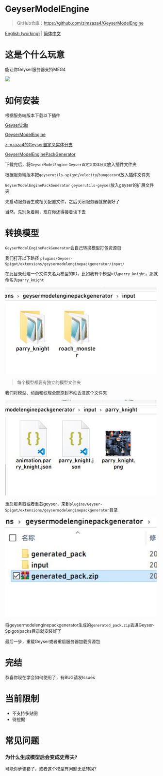 # GeyserModelEngine

> GitHub仓库：https://github.com/zimzaza4/GeyserModelEngine

[English (working)](README_EN.md) | [简体中文](README.md)

# 这是个什么玩意

能让你Geyser服务器支持MEG4

<img src="docimg/demo.jpg" width="500">

# 如何安装

根据服务端版本下载以下插件

[GeyserUtils](https://github.com/zimzaza4/GeyserUtils)

[GeyserModelEngine](https://github.com/zimzaza4/GeyserModelEngine)

[zimzaza4的Geyser自定义实体分支](https://github.com/zimzaza4/Geyser)

[GeyserModelEnginePackGenerator](https://github.com/zimzaza4/GeyserModelEnginePackGenerator)

下载完后，将`GeyserModelEngine` `Geyser自定义实体分支`放入插件文件夹

根据服务端版本把`geyserutils-spigot`/`velocity`/`bungeecord`放入插件文件夹

`GeyserModelEnginePackGenerator` `geyserutils-geyser`放入geyser的扩展文件夹

先启动服务器生成相关配置文件，之后关闭服务器就安装好了

当然，先别急着用，现在你还得接着读下去

# 转换模型

`GeyserModelEnginePackGenerator`会自己转换模型打包资源包

我们打开以下路径 `plugins/Geyser-Spigot/extensions/geysermodelenginepackgenerator/input/`

在此目录创建一个文件夹名为模型的ID，比如我有个模型id为`parry_knight`，那就命名为`parry_knight`

<img src="docimg/example.jpg" width="500">

> 每个模型都要有独立的模型文件夹

我们将模型、动画和纹理全部原封不动丢进这个文件夹

<img src="docimg/example1.jpg" width="500">

重启服务器或者重载geyser，来到`plugins/Geyser-Spigot/extensions/geysermodelenginepackgenerator`目录

<img src="docimg/example2.jpg" width="500">

将geysermodelenginepackgenerator生成的`generated_pack.zip`丢进Geyser-Spigot/packs目录就安装好了

最后一步，重载Geyser或者重启服务器加载资源包

# 完结

恭喜你现在学会如何使用了，有BUG请发Issues

# 当前限制

* 不支持多贴图
* 待挖掘

# 常见问题

### 为什么生成模型后会变成史蒂夫?

可能你步骤错了，或者这个模型有问题无法转换?

